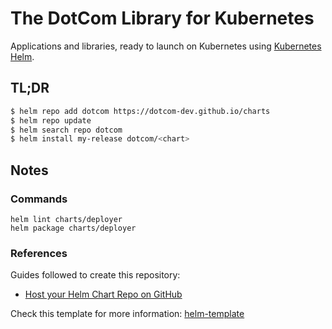 # The DotCom Library for Kubernetes

Applications and libraries, ready to launch on Kubernetes using [Kubernetes Helm](https://github.com/helm/helm).

## TL;DR

```bash
$ helm repo add dotcom https://dotcom-dev.github.io/charts
$ helm repo update
$ helm search repo dotcom
$ helm install my-release dotcom/<chart>
```

## Notes

### Commands

```shell
helm lint charts/deployer
helm package charts/deployer 
```

### References

Guides followed to create this repository:
- [Host your Helm Chart Repo on GitHub](https://tealfeed.com/host-helm-chart-repo-github-n1nly)

Check this template for more information: [helm-template](https://github.com/bitnami/charts/tree/main/template)
